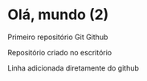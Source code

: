 # Olá, mundo (2)
 Primeiro repositório Git Github

 Repositório criado no escritório
 
 Linha adicionada diretamente do github
